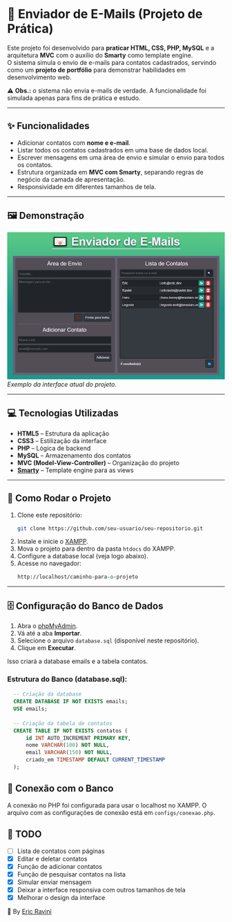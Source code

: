 # 📧 Enviador de E-Mails (Projeto de Prática)

Este projeto foi desenvolvido para **praticar HTML, CSS, PHP, MySQL** e a arquitetura **MVC** com o auxílio do **Smarty** como template engine.  
O sistema simula o envio de e-mails para contatos cadastrados, servindo como um **projeto de portfólio** para demonstrar habilidades em desenvolvimento web.

⚠️ **Obs.:** o sistema não envia e-mails de verdade. A funcionalidade foi simulada apenas para fins de prática e estudo.

---

## ✨ Funcionalidades

- Adicionar contatos com **nome e e-mail**.  
- Listar todos os contatos cadastrados em uma base de dados local.  
- Escrever mensagens em uma área de envio e simular o envio para todos os contatos.  
- Estrutura organizada em **MVC com Smarty**, separando regras de negócio da camada de apresentação.  
- Responsividade em diferentes tamanhos de tela.

---

## 🖼️ Demonstração

![Tela do projeto](./imagens/screenshot.png)  
*Exemplo da interface atual do projeto.*

---

## 💻 Tecnologias Utilizadas

- **HTML5** – Estrutura da aplicação  
- **CSS3** – Estilização da interface  
- **PHP** – Lógica de backend  
- **MySQL** – Armazenamento dos contatos 
- **MVC (Model-View-Controller)** – Organização do projeto  
- **[Smarty](https://www.smarty.net/)** – Template engine para as views  

---

## 📂 Como Rodar o Projeto

1. Clone este repositório:
   ```bash
   git clone https://github.com/seu-usuario/seu-repositorio.git
   ```
2. Instale e inicie o [XAMPP](https://www.apachefriends.org/pt_br/index.html).
3. Mova o projeto para dentro da pasta `htdocs` do XAMPP.
4. Configure a database local (veja logo abaixo).
5. Acesse no navegador:
    ```perl
    http://localhost/caminho-para-o-projeto
    ```

---

## 🗄️ Configuração do Banco de Dados
1. Abra o [phpMyAdmin](http://localhost/phpmyadmin).
2. Vá até a aba **Importar**.
3. Selecione o arquivo `database.sql` (disponível neste repositório).
4. Clique em **Executar**.

Isso criará a database emails e a tabela contatos.

### Estrutura do Banco (database.sql):
```sql
  -- Criação da database
  CREATE DATABASE IF NOT EXISTS emails;
  USE emails;

  -- Criação da tabela de contatos
  CREATE TABLE IF NOT EXISTS contatos (
      id INT AUTO_INCREMENT PRIMARY KEY,
      nome VARCHAR(100) NOT NULL,
      email VARCHAR(150) NOT NULL,
      criado_em TIMESTAMP DEFAULT CURRENT_TIMESTAMP
  );
```

## 🔗 Conexão com o Banco
A conexão no PHP foi configurada para usar o localhost no XAMPP. 
O arquivo com as configurações de conexão está em `configs/conexao.php`.

## 📌 TODO
- [ ] Lista de contatos com páginas
- [X] Editar e deletar contatos
- [X] Função de adicionar contatos
- [X] Função de pesquisar contatos na lista
- [X] Simular enviar mensagem
- [X] Deixar a interface responsiva com outros tamanhos de tela
- [X] Melhorar o design da interface

👤 By [Eric Ravini](github.com/ericravini)
